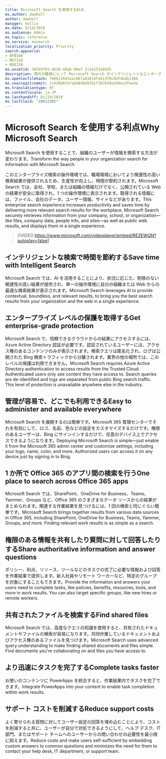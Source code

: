 ```yaml
---
title: Microsoft Search を使用する利点
ms.author: dawholl
author: dawholl
manager: kellis
ms.date: 9/14/2018
ms.audience: Admin
ms.topic: reference
ms.service: mssearch
localization_priority: Priority
search.appverid:
- BFB160
- MET150
- MOE150
ms.assetid: 38569f03-db18-49ab-96ef-213a1f410935
description: 現代の職場にとって Microsoft Search がインテリジェントなエンタープライズ検索となる理由について説明します。
ms.openlocfilehash: f00622643aac867a83614fe613f8c8ef4bdb116b
ms.sourcegitcommit: 1c038d87efab4840d97b1f367b39e2b9ecdfee4a
ms.translationtype: HT
ms.contentlocale: ja-JP
ms.lasthandoff: 01/29/2019
ms.locfileid: "29612385"
---
```

# <a name="why-microsoft-search"></a><span data-ttu-id="56e54-103">Microsoft Search を使用する利点</span><span class="sxs-lookup"><span data-stu-id="56e54-103">Why Microsoft Search</span></span>

<span data-ttu-id="56e54-104">Microsoft Search を使用することで、組織のユーザーが情報を検索する方法が変わります。</span><span class="sxs-lookup"><span data-stu-id="56e54-104">Transform the way people in your organization search for information with Microsoft Search.</span></span> 
  
<span data-ttu-id="56e54-p101">このエンタープライズ検索の操作環境では、職場環境においてより関連性の高い検索結果が提供されるため、生産性が向上し、時間が節約されます。Microsoft Search では、会社、学校、または組織の情報だけでなく、公開されている Web の結果が安全に取得され、1 つの操作環境に表示されます。取得される情報には、ファイル、会社のデータ、ユーザー情報、サイトなどがあります。</span><span class="sxs-lookup"><span data-stu-id="56e54-p101">This enterprise search experience increases productivity and saves time by delivering more relevant search results for the workplace. Microsoft Search securely retrieves information from your company, school, or organization—like files, company data, people info, and sites—as well as public web results, and displays them in a single experience.</span></span>

> [!VIDEO https://www.microsoft.com/videoplayer/embed/RE2EWQN?autoplay=false]
  
## <a name="save-time-with-intelligent-search"></a><span data-ttu-id="56e54-107">インテリジェントな検索で時間を節約する</span><span class="sxs-lookup"><span data-stu-id="56e54-107">Save time with Intelligent Search</span></span>

<span data-ttu-id="56e54-108">Microsoft Search では、AI を活用することにより、状況に応じた、制限のない関連性の高い結果が提供され、単一の操作環境に自分の組織または Web からの最適な検索結果が表示されます。</span><span class="sxs-lookup"><span data-stu-id="56e54-108">Microsoft Search leverages AI to provide contextual, boundless, and relevant results, to bring you the best search results from your organization and the web in a single experience.</span></span>
  
## <a name="get-enterprise-grade-protection"></a><span data-ttu-id="56e54-109">エンタープライズ レベルの保護を取得する</span><span class="sxs-lookup"><span data-stu-id="56e54-109">Get enterprise-grade protection</span></span>

<span data-ttu-id="56e54-p102">Microsoft Search で、信頼できるクラウドからの結果にアクセスするには、Azure Active Directory 認証が必要です。認証されているユーザーには、アクセス権のあるコンテンツのみが表示されます。検索クエリは匿名化され、ログは公開された Bing 検索トラフィックから分離されます。業界の他の場所では、このレベルの保護は利用できません。</span><span class="sxs-lookup"><span data-stu-id="56e54-p102">Microsoft Search requires Azure Active Directory authentication to access results from the Trusted Cloud. Authenticated users only see content they have access to. Search queries are de-identified and logs are separated from public Bing search traffic. This level of protection is unavailable anywhere else in the industry.</span></span>
  
## <a name="easy-to-administer-and-available-everywhere"></a><span data-ttu-id="56e54-114">管理が容易で、どこでも利用できる</span><span class="sxs-lookup"><span data-stu-id="56e54-114">Easy to administer and available everywhere</span></span>

<span data-ttu-id="56e54-p103">Microsoft Search を展開するのは簡単です。Microsoft 365 管理センターでそれを有効にして、ロゴ、名前、色などの設定をカスタマイズするだけです。権限のあるユーザーは、Bing にサインインするだけで、任意のデバイス上でアクセスできるようになります。</span><span class="sxs-lookup"><span data-stu-id="56e54-p103">Deploying Microsoft Search is simple—just enable it from the Microsoft 365 admin center and customize settings, including your logo, name, color, and more. Authorized users can access it on any device just by signing in to Bing.</span></span>
  
## <a name="one-place-to-search-across-office-365-apps"></a><span data-ttu-id="56e54-117">1 か所で Office 365 のアプリ間の検索を行う</span><span class="sxs-lookup"><span data-stu-id="56e54-117">One place to search across Office 365 apps</span></span>

<span data-ttu-id="56e54-p104">Microsoft Search では、SharePoint、OneDrive for Business、Teams、Yammer、Groups など、Office 365 のさまざまなデータ ソースからの結果がまとめられます。関連する作業結果を見つけるには、1 回の検索と同じぐらい簡単です。</span><span class="sxs-lookup"><span data-stu-id="56e54-p104">Microsoft Search brings together results from various data sources in Office 365, including SharePoint, OneDrive for Business, Teams, Yammer, Groups, and more. Finding relevant work results is as simple as a search.</span></span>
  
## <a name="share-authoritative-information-and-answer-questions"></a><span data-ttu-id="56e54-120">権限のある情報を共有したり質問に対して回答したりする</span><span class="sxs-lookup"><span data-stu-id="56e54-120">Share authoritative information and answer questions</span></span>

<span data-ttu-id="56e54-p105">ポリシー、利点、リソース、ツールなどのタスクの完了に必要な情報および回答を作業結果で提供します。新入社員やリモート ワーカーなど、特定のグループを対象にすることもできます。</span><span class="sxs-lookup"><span data-stu-id="56e54-p105">Provide the information and answers your users need to complete tasks, like policies, benefits, resources, tools, and more in work results. You can also target specific groups, like new hires or remote workers.</span></span>
  
## <a name="find-shared-files"></a><span data-ttu-id="56e54-123">共有されたファイルを検索する</span><span class="sxs-lookup"><span data-stu-id="56e54-123">Find shared files</span></span>

<span data-ttu-id="56e54-p106">Microsoft Search では、高度なクエリの知識を使用すると、共有されたドキュメントやファイルの検索が容易になります。共同作業しているドキュメントおよびアクセス権のあるファイルを見つけます。</span><span class="sxs-lookup"><span data-stu-id="56e54-p106">Microsoft Search uses advanced query understanding to make finding shared documents and files simple. Find documents you're collaborating on and files you have access to.</span></span> 
  
## <a name="complete-tasks-faster"></a><span data-ttu-id="56e54-126">より迅速にタスクを完了する</span><span class="sxs-lookup"><span data-stu-id="56e54-126">Complete tasks faster</span></span>

<span data-ttu-id="56e54-127">お使いのコンテンツに PowerApps を統合すると、作業結果内でタスクを完了できます。</span><span class="sxs-lookup"><span data-stu-id="56e54-127">Integrate PowerApps into your content to enable task completion within work results.</span></span>
  
## <a name="reduce-support-costs"></a><span data-ttu-id="56e54-128">サポート コストを削減する</span><span class="sxs-lookup"><span data-stu-id="56e54-128">Reduce support costs</span></span>

<span data-ttu-id="56e54-129">よく寄せられる質問に対してユーザー設定の回答を埋め込むことにより、コストを削減すると共に、ユーザーが自分で対処できるようにして、ヘルプ デスク、IT 部門、またはサポート チームへのユーザーからの問い合わせの必要性を最小限に抑えます。</span><span class="sxs-lookup"><span data-stu-id="56e54-129">Reduce costs and make users self-sufficient by embedding custom answers to common questions and minimizes the need for them to contact your help desk, IT department, or support team.</span></span>
  

